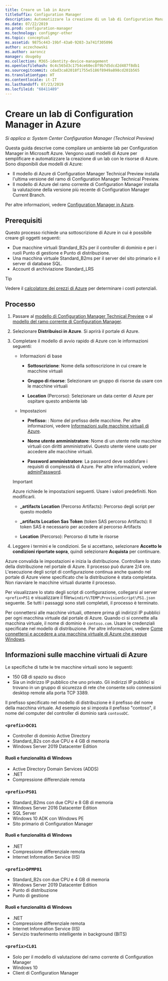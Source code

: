 ```yaml
---
title: Creare un lab in Azure
titleSuffix: Configuration Manager
description: Automatizzare la creazione di un lab di Configuration Manager Technical Preview o di un lab di valutazione del ramo corrente usando i modelli di Azure
ms.date: 07/22/2019
ms.prod: configuration-manager
ms.technology: configmgr-other
ms.topic: conceptual
ms.assetid: 9875c443-19bf-43a0-9203-3a741f305096
author: aczechowski
ms.author: aaroncz
manager: dougeby
ms.collection: M365-identity-device-management
ms.openlocfilehash: 0c4c565d3c1754ce60ec8f9b7d5dcd2d487f8db1
ms.sourcegitcommit: cdad3ca82018f1755e5186f8949a898cd201b565
ms.translationtype: HT
ms.contentlocale: it-IT
ms.lasthandoff: 07/23/2019
ms.locfileid: "68411489"
---
```

# <a name="create-a-configuration-manager-lab-in-azure"></a>Creare un lab di Configuration Manager in Azure

*Si applica a: System Center Configuration Manager (Technical Preview)*

<!--3556017-->

Questa guida descrive come compilare un ambiente lab per Configuration Manager in Microsoft Azure. Vengono usati modelli di Azure per semplificare e automatizzare la creazione di un lab con le risorse di Azure. Sono disponibili due modelli di Azure: 

- Il modello di Azure di Configuration Manager Technical Preview installa l'ultima versione del ramo di Configuration Manager Technical Preview.
- Il modello di Azure del ramo corrente di Configuration Manager installa la valutazione della versione più recente di Configuration Manager Current Branch. 

Per altre informazioni, vedere [Configuration Manager in Azure](/sccm/core/understand/configuration-manager-on-azure).



## <a name="prerequisites"></a>Prerequisiti

Questo processo richiede una sottoscrizione di Azure in cui è possibile creare gli oggetti seguenti: 
- Due macchine virtuali Standard_B2s per il controller di dominio e per i ruoli Punto di gestione e Punto di distribuzione.
- Una macchina virtuale Standard_B2ms per il server del sito primario e il server di database SQL.
- Account di archiviazione Standard_LRS

> [!Tip]  
> Vedere il [calcolatore dei prezzi di Azure](https://azure.microsoft.com/pricing/calculator/) per determinare i costi potenziali.  



## <a name="process"></a>Processo

1. Passare al [modello di Configuration Manager Technical Preview](https://azure.microsoft.com/resources/templates/sccm-technicalpreview/) o al [modello del ramo corrente di Configuration Manager](https://azure.microsoft.com/resources/templates/sccm-currentbranch/).  

2. Selezionare **Distribuisci in Azure**. Si aprirà il portale di Azure.  

3. Completare il modello di avvio rapido di Azure con le informazioni seguenti:

    - Informazioni di base  

        - **Sottoscrizione**: Nome della sottoscrizione in cui creare le macchine virtuali  

        - **Gruppo di risorse**: Selezionare un gruppo di risorse da usare con le macchine virtuali  

        - **Location** (Percorso): Selezionare un data center di Azure per ospitare questo ambiente lab  

    - Impostazioni  

        - **Prefisso:** : Nome del prefisso delle macchine. Per altre informazioni, vedere [Informazioni sulle macchine virtuali di Azure](#azure-vm-info).  

        - **Nome utente amministratore**: Nome di un utente nelle macchine virtuali con diritti amministrativi. Questo utente viene usato per accedere alle macchine virtuali.  

        - **Password amministratore**: La password deve soddisfare i requisiti di complessità di Azure. Per altre informazioni, vedere [adminPassword](https://docs.microsoft.com/rest/api/compute/virtualmachines/createorupdate#osprofile).  

    > [!Important]  
    > Azure richiede le impostazioni seguenti. Usare i valori predefiniti. Non modificarli.  
    > 
    > - **\_artifacts Location** (Percorso Artifacts): Percorso degli script per questo modello <!-- https://raw.githubusercontent.com/Azure/azure-quickstart-templates/master/sccm-technicalpreview/ -->  
    >
    > - **\_artifacts Location Sas Token** (token SAS percorso Artifacts): Il token SAS è necessario per accedere al percorso Artifacts  
    > 
    > - **Location** (Percorso): Percorso di tutte le risorse

4. Leggere i termini e le condizioni. Se si accettano, selezionare **Accetto le condizioni riportate sopra**, quindi selezionare **Acquista** per continuare. 

Azure convalida le impostazioni e inizia la distribuzione. Controllare lo stato della distribuzione nel portale di Azure. Il processo può durare 2/4 ore. L'esecuzione degli script di configurazione continua anche quando nel portale di Azure viene specificato che la distribuzione è stata completata. Non riavviare le macchine virtuali durante il processo.

Per visualizzare lo stato degli script di configurazione, collegarsi al server `<prefix>PS1` e visualizzare il file`%windir%\TEMP\ProvisionScript\PS1.json` seguente. Se tutti i passaggi sono stati completati, il processo è terminato.

Per connettersi alle macchine virtuali, ottenere prima gli indirizzi IP pubblici per ogni macchina virtuale dal portale di Azure. Quando ci si connette alla macchina virtuale, il nome di dominio è `contoso.com`. Usare le credenziali specificate nel modello di distribuzione. Per altre informazioni, vedere [Come connettersi e accedere a una macchina virtuale di Azure che esegue Windows](https://docs.microsoft.com/azure/virtual-machines/windows/connect-logon).



## <a name="azure-vm-info"></a>Informazioni sulle macchine virtuali di Azure

Le specifiche di tutte le tre macchine virtuali sono le seguenti:
- 150 GB di spazio su disco
- Sia un indirizzo IP pubblico che uno privato. Gli indirizzi IP pubblici si trovano in un gruppo di sicurezza di rete che consente solo connessioni desktop remote alla porta TCP 3389. 

Il prefisso specificato nel modello di distribuzione è il prefisso del nome della macchina virtuale. Ad esempio se si imposta il prefisso "contoso", il nome del computer del controller di dominio sarà `contosoDC`.


### `<prefix>DC01`

- Controller di dominio Active Directory
- Standard_B2s con due CPU e 4 GB di memoria
- Windows Server 2019 Datacenter Edition

#### <a name="windows-features-and-roles"></a>Ruoli e funzionalità di Windows
- Active Directory Domain Services (ADDS)
- .NET
- Compressione differenziale remota


### `<prefix>PS01`

- Standard_B2ms con due CPU e 8 GB di memoria
- Windows Server 2016 Datacenter Edition
- SQL Server
- Windows 10 ADK con Windows PE 
- Sito primario di Configuration Manager

#### <a name="windows-features-and-roles"></a>Ruoli e funzionalità di Windows
- .NET
- Compressione differenziale remota 
- Internet Information Service (IIS)


### `<prefix>DPMP01`

- Standard_B2s con due CPU e 4 GB di memoria
- Windows Server 2019 Datacenter Edition
- Punto di distribuzione
- Punto di gestione

#### <a name="windows-features-and-roles"></a>Ruoli e funzionalità di Windows
- .NET
- Compressione differenziale remota 
- Internet Information Service (IIS)
- Servizio trasferimento intelligente in background (BITS)

### `<prefix>CL01`

- Solo per il modello di valutazione del ramo corrente di Configuration Manager
- Windows 10
- Client di Configuration Manager
